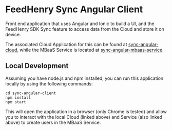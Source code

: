 FeedHenry Sync Angular Client
=============================

Front end application that uses Angular and Ionic to build a UI, and the
FeedHenry SDK Sync feature to access data from the Cloud and store it on device.

The associated Cloud Application for this can be found at [sync-angular-cloud](https://github.com/RHMAP-Sample-Mobile-Apps/sync-angular-cloud), while the MBaaS Service is located at [sync-angular-mbaas-service](https://github.com/RHMAP-Sample-Mobile-Apps/sync-angular-mbaas-service).

## Local Development

Assuming you have node.js and npm installed, you can run this application locally by using the following commands:

```
cd sync-angular-client
npm install
npm start
```

This will open the application in a browser (only Chrome is tested) and allow
you to interact with the local Cloud (linked above) and Service
(also linked above) to create users in the MBaaS Service.
